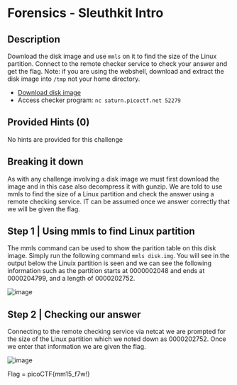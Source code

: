 # Forensics - Sleuthkit Intro
## Description
Download the disk image and use `mmls` on it to find the size of the Linux partition. Connect to the remote checker service to check your answer and get the flag. Note: if you are using the webshell, download and extract the disk image into `/tmp` not your home directory.
-   [Download disk image](https://artifacts.picoctf.net/c/114/disk.img.gz)
-   Access checker program: `nc saturn.picoctf.net 52279`

## Provided Hints (0)
No hints are provided for this challenge

## Breaking it down
As with any challenge involving a disk image we must first download the image and in this case also decompress it with gunzip. We are told to use mmls to find the size of a Linux partition and check the answer using a remote checking service. IT can be assumed once we answer correctly that we will be given the flag.

## Step 1 | Using mmls to find Linux partition
The mmls command can be used to show the parition table on this disk image. Simply run the following command `mmls disk.img`. You will see in the output below the Linuix partition is seen and we can see the following information such as the partition starts at 0000002048 and ends at 0000204799, and a length of 0000202752. 

![image](https://user-images.githubusercontent.com/95002315/162510515-e200957e-9257-436a-a6ef-1dbf6a0972b1.png)

## Step 2 | Checking our answer
Connecting to the remote checking service via netcat we are prompted for the size of the Linux partition which we noted down as 0000202752. Once we enter that information we are given the flag.

![image](https://user-images.githubusercontent.com/95002315/162510545-49a74766-0504-4c32-8e39-d43d75d02a3e.png)

Flag = picoCTF{mm15_f7w!}
